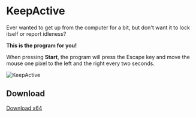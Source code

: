 # KeepActive

Ever wanted to get up from the computer for a bit, but don't want it to lock itself or report idleness?

**This is the program for you!**

When pressing **Start**, the program will press the Escape key and move the mouse one pixel to the left and the right every two seconds.

![KeepActive](https://i.imgur.com/HZBhvqg.gif)

## Download

[Download x64](https://github.com/TheLoneDev/KeepActive/releases/download/0.1/KeepActive.exe)
